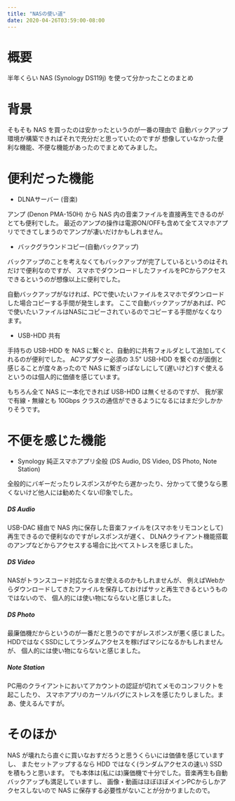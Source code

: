```yaml
---
title: "NASの使い道"
date: 2020-04-26T03:59:00-08:00
---
```


# 概要

半年くらい NAS (Synology DS119j) を使って分かったことのまとめ

# 背景

そもそも NAS を買ったのは安かったというのが一番の理由で 自動バックアップ環境が構築できればそれで充分だと思っていたのですが
想像していなかった便利な機能、不便な機能があったのでまとめてみました。

# 便利だった機能

  * DLNAサーバー (音楽)

アンプ (Denon PMA-150H) から NAS 内の音楽ファイルを直接再生できるのがとても便利でした。
最近のアンプの操作は電源ON/OFFも含めて全てスマホアプリでできてしまうのでアンプが凄いだけかもしれません。

  * バックグラウンドコピー(自動バックアップ)

バックアップのことを考えなくてもバックアップが完了しているというのはそれだけで便利なのですが、
スマホでダウンロードしたファイルをPCからアクセスできるというのが想像以上に便利でした。

自動バックアップがなければ、PCで使いたいファイルをスマホでダウンロードした場合コピーする手間が発生します。
ここで自動バックアップがあれば、PCで使いたいファイルはNASにコピーされているのでコピーする手間がなくなります。

  * USB-HDD 共有

手持ちの USB-HDD を NAS に繋ぐと、自動的に共有フォルダとして追加してくれるのが便利でした。 ACアダプター必須の 3.5" USB-HDD
を繋ぐのが面倒と感じることが度々あったので NAS に繋ぎっぱなしにして(遅いけど)すぐ使えるというのは個人的に価値を感じています。

もちろん全て NAS に一本化できれば USB-HDD は無くせるのですが、 我が家で有線・無線とも 10Gbps
クラスの通信ができるようになるにはまだ少しかかりそうです。

# 不便を感じた機能

  * Synology 純正スマホアプリ全般 (DS Audio, DS Video, DS Photo, Note Station)

全般的にバギーだったりレスポンスがやたら遅かったり、分かってて使うなら悪くないけど他人には勧めたくない印象でした。

##### DS Audio

USB-DAC 経由で NAS 内に保存した音楽ファイルを(スマホをリモコンとして)再生できるので便利なのですがレスポンスが遅く、
DLNAクライアント機能搭載のアンプなどからアクセスする場合に比べてストレスを感じました。

##### DS Video

NASがトランスコード対応ならまだ使えるのかもしれませんが、
例えばWebからダウンロードしてきたファイルを保存しておけばサッと再生できるというものではないので、 個人的には使い物にならないと感じました。

##### DS Photo

最廉価機だからというのが一番だと思うのですがレスポンスが悪く感じました。 HDDではなくSSDにしてランダムアクセスを稼げばマシになるかもしれませんが、
個人的には使い物にならないと感じました。

##### Note Station

PC用のクライアントにおいてアカウントの認証が切れてメモのコンフリクトを起こしたり、
スマホアプリのカーソルバグにストレスを感じたりしました。まあ、使えるんですが。

# そのほか

NAS が壊れたら直ぐに買いなおすだろうと思うくらいには価値を感じていますし、 またセットアップするなら HDD ではなく(ランダムアクセスの速い) SSD
を積もうと思います。 でも本体は(私には)廉価機で十分でした。音楽再生も自動バックアップも満足していますし、
画像・動画はほぼほぼメインPCからしかアクセスしないので NAS に保存する必要性がないことが分かりましたので。
